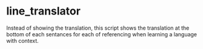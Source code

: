 # line_translator
 Instead of showing the translation, this script shows the translation at the bottom of each sentances for each of referencing when learning a language with context. 
